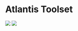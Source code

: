 # Atlantis Toolset

[//]: # (VERSIONS)

<img src="https://img.shields.io/static/v1?style=for-the-badge&link=https%3A%2Fnpmjs.com%2Fpackage%2F%40atls%2Fcode-service&label=%40atls%2Fcode-service&message=0.0.17&labelColor=ECEEF5&color=D7DCEB">  <img src="https://img.shields.io/static/v1?style=for-the-badge&link=https%3A%2Fnpmjs.com%2Fpackage%2F%40atls%2Fschematics&label=%40atls%2Fschematics&message=0.0.13&labelColor=ECEEF5&color=D7DCEB">  

[//]: # (VERSIONS)
